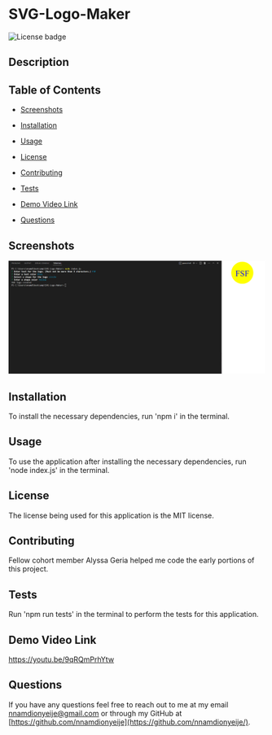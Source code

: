 # SVG-Logo-Maker

![License badge](https://img.shields.io/badge/license-MIT-red.svg)

## Description

## Table of Contents

- [Screenshots](#Screenshots)

- [Installation](#installation)

- [Usage](#usage)

- [License](#license)

- [Contributing](#contributing)

- [Tests](#tests)

- [Demo Video Link](#demo-video-link)

- [Questions](#questions)

## Screenshots

![A screenshot of the SVG Logo Maker and the output](./images/SVG-Logo-Screenshot.png)

## Installation

To install the necessary dependencies, run 'npm i' in the terminal.

## Usage

To use the application after installing the necessary dependencies, run 'node index.js' in the terminal.

## License

The license being used for this application is the MIT license.

## Contributing

Fellow cohort member Alyssa Geria helped me code the early portions of this project.

## Tests

Run 'npm run tests' in the terminal to perform the tests for this application.

## Demo Video Link

https://youtu.be/9qRQmPrhYtw

## Questions

If you have any questions feel free to reach out to me at my email nnamdionyeije@gmail.com or through my GitHub at [https://github.com/nnamdionyeije](https://github.com/nnamdionyeije/).
